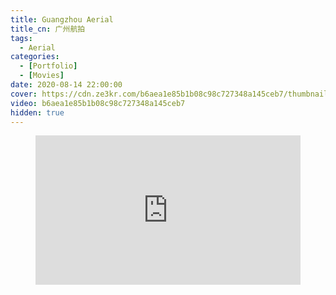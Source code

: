 ```yaml
---
title: Guangzhou Aerial
title_cn: 广州航拍
tags:
  - Aerial
categories:
  - [Portfolio]
  - [Movies]
date: 2020-08-14 22:00:00
cover: https://cdn.ze3kr.com/b6aea1e85b1b08c98c727348a145ceb7/thumbnails/thumbnail.jpg?time=1s
video: b6aea1e85b1b08c98c727348a145ceb7
hidden: true
---
```


<figure>
  <div style="position: relative; padding-top: 56.25%;"><iframe src="https://cdn.ze3kr.com/iframe/b6aea1e85b1b08c98c727348a145ceb7?preload=metadata&poster=https%3A%2F%2Fcdn.ze3kr.com%2Fb6aea1e85b1b08c98c727348a145ceb7%2Fthumbnails%2Fthumbnail.jpg%3Ftime%3D1s%26height%3D600" style="border: none; position: absolute; top: 0; left: 0; height: 100%; width: 100%;" allow="accelerometer; gyroscope; autoplay; encrypted-media; picture-in-picture;" allowfullscreen="true"></iframe></div>
</figure>
